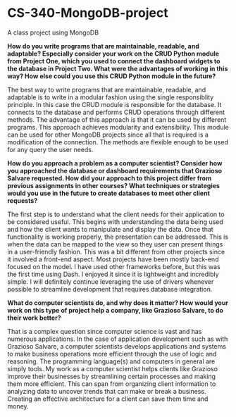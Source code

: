 # CS-340-MongoDB-project
A class project using MongoDB

**How do you write programs that are maintainable, readable, and adaptable? Especially consider your work on the CRUD Python module from Project One, which you used to connect the dashboard widgets to the database in Project Two. What were the advantages of working in this way? How else could you use this CRUD Python module in the future?**

The best way to write programs that are maintainable, readable, and adaptable is to write in a modular fashion using the single responsiblity principle. In this case the CRUD module is responsible for the database. It connects to the database and performs CRUD operations through different methods. The advantage of this approach is that it can be used by different programs. This approach achieves modularity and extensibility. This module can be used for other MongoDB projects since all that is required is a modification of the connection. The methods are flexible enough to be used for any query the user needs.

**How do you approach a problem as a computer scientist? Consider how you approached the database or dashboard requirements that Grazioso Salvare requested. How did your approach to this project differ from previous assignments in other courses? What techniques or strategies would you use in the future to create databases to meet other client requests?**

The first step is to understand what the client needs for their application to be considered useful. This begins with understanding the data being used and how the client wants to manipulate and display the data. Once that functionality is working properly, the presentation can be addressed. This is when the data can be mapped to the view so they user can present things in a user-friendly fashion. This was a bit different from other projects since it involved a front-end aspect. Most projects have been mostly back-end focused on the model. I have used other frameworks before, but this was the first time using Dash. I enjoyed it since it is lightweight and incredibly simple. I will definitely continue leveraging the use of drivers whenever possible to streamline development that requires database integration.

**What do computer scientists do, and why does it matter? How would your work on this type of project help a company, like Grazioso Salvare, to do their work better?**

That is a complex question since computer science is vast and has numerous applications. In the case of application development such as with Grazioso Salvare, a computer scientists develops applications and systems to make business operations more efficient through the use of logic and reasoning. The programming language(s) and computers in general are simply tools. My work as a computer scientist helps clients like Grazioso improve their businesses by streamlining certain processes and making them more efficient. This can span from organizing client information to analyzing data to uncover trends that can make or break a business. Creating an effective architecture for a client can save them time and money.
